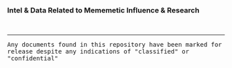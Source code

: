 
### Intel & Data Related to Mememetic Influence & Research
<br>
<hr noshade>
<tt>Any documents found in this repository have been marked for release despite any indications of "classified" or "confidential"</tt>
